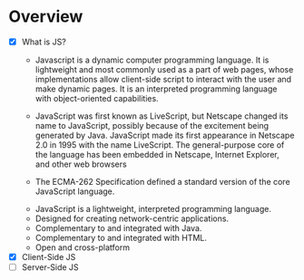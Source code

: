 # Overview

- [x] What is JS?
     - Javascript is a dynamic computer programming language. It is lightweight and most commonly used as a part of web pages, whose implementations allow client-side script to interact with the user and make dynamic pages. It is an interpreted programming language with object-oriented capabilities.

     - JavaScript was first known as LiveScript, but Netscape changed its name to JavaScript, possibly because of the excitement being generated by Java. JavaScript made its first appearance in Netscape 2.0 in 1995 with the name LiveScript. The general-purpose core of the language has been    embedded in Netscape, Internet Explorer, and other web browsers

     - The ECMA-262 Specification defined a standard version of the core JavaScript language.
     * JavaScript is a lightweight, interpreted programming language.
     * Designed for creating network-centric applications.
     * Complementary to and integrated with Java.
     * Complementary to and integrated with HTML.
     * Open and cross-platform
- [x] Client-Side JS
- [ ] Server-Side JS